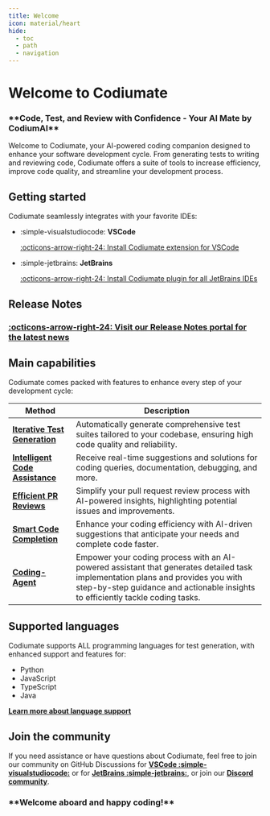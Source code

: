 ```yaml
---
title: Welcome
icon: material/heart
hide:
  - toc
  - path
  - navigation
---
```



# Welcome to Codiumate

<h3 class="bold-green" markdown>
**Code, Test, and Review with Confidence - Your AI Mate by CodiumAI**
</h3>

Welcome to Codiumate, your AI-powered coding companion designed to enhance your software development cycle. From generating tests to writing and reviewing code, Codiumate offers a suite of tools to increase efficiency, improve code quality, and streamline your development process.

## Getting started

Codiumate seamlessly integrates with your favorite IDEs:

<div class="grid cards" markdown>

- :simple-visualstudiocode: __VSCode__ 

    [:octicons-arrow-right-24: Install Codiumate extension for VSCode](https://marketplace.visualstudio.com/items?itemName=Codium.codium)

- :simple-jetbrains: __JetBrains__ 
    
    [:octicons-arrow-right-24: Install Codiumate plugin for all JetBrains IDEs](https://plugins.jetbrains.com/plugin/21206-codiumate--code-test-and-review-with-confidence--by-codiumai)

</div>

## Release Notes

### **[:octicons-arrow-right-24: Visit our Release Notes portal for the latest news](https://release-notes.codium.ai)**


## Main capabilities

Codiumate comes packed with features to enhance every step of your development cycle:

| Method      | Description                          |
| ----------- | ------------------------------------ |
| **[Iterative Test Generation](./tests/index.md)**  | Automatically generate comprehensive test suites tailored to your codebase, ensuring high code quality and reliability.  |
| **[Intelligent Code Assistance](./chat/modes/file-mode.md)** | Receive real-time suggestions and solutions for coding queries, documentation, debugging, and more. |
| **[Efficient PR Reviews](./chat/modes/workspace-mode.md)** | Simplify your pull request review process with AI-powered insights, highlighting potential issues and improvements. |
| **[Smart Code Completion](./code-completion/index.md)** | Enhance your coding efficiency with AI-driven suggestions that anticipate your needs and complete code faster. |
| **[Coding-Agent](./chat/coding-agent.md)** | Empower your coding process with an AI-powered assistant that generates detailed task implementation plans and provides you with step-by-step guidance and actionable insights to efficiently tackle coding tasks. |


## Supported languages

Codiumate supports ALL programming languages for test generation, with enhanced support and features for:

- Python
- JavaScript
- TypeScript
- Java

**[Learn more about language support](./tests/supported-languages.md)**

## Join the community

If you need assistance or have questions about Codiumate, feel free to join our community on GitHub Discussions for **[VSCode :simple-visualstudiocode:](https://github.com/Codium-ai/codiumai-vscode-release/issues)** or for **[JetBrains :simple-jetbrains:](https://github.com/Codium-ai/codiumai-jetbrains-release/issues)**, or join our **[Discord community]()**.


<h3 class="bold-green" markdown>
**Welcome aboard and happy coding!**
</h3>
